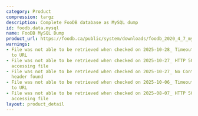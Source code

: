 ```yaml
---
category: Product
compression: targz
description: Complete FooDB database as MySQL dump
id: foodb.data.mysql
name: FooDB MySQL Dump
product_url: https://foodb.ca/public/system/downloads/foodb_2020_4_7_mysql.tar.gz
warnings:
- File was not able to be retrieved when checked on 2025-10-28_ Timeout connecting
  to URL
- File was not able to be retrieved when checked on 2025-10-27_ HTTP 502 error when
  accessing file
- File was not able to be retrieved when checked on 2025-10-27_ No Content-Length
  header found
- File was not able to be retrieved when checked on 2025-10-06_ Timeout connecting
  to URL
- File was not able to be retrieved when checked on 2025-08-07_ HTTP 500 error when
  accessing file
layout: product_detail
---
```


